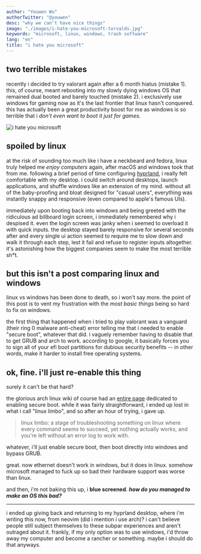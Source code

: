 ```yaml
---
author: "Youwen Wu"
authorTwitter: "@youwen"
desc: "why we can't have nice things"
image: "./images/i-hate-you-microsoft-torvalds.jpg"
keywords: "microsoft, linux, windows, trash software"
lang: "en"
title: "i hate you microsoft"
---
```


## two terrible mistakes

recently i decided to try valorant again after a 6 month hiatus (mistake 1).
this, of course, meant rebooting into my slowly dying windows OS that remained
dual booted and barely touched (mistake 2). i exclusively use windows for gaming
now as it's the last frontier that linux hasn't conquered. this has actually
been a great productivity boost for me as windows is so terrible that i _don't
even want to boot it just for games_.

![i hate you microsoft](./images/i-hate-you-microsoft-torvalds.jpg)

## spoiled by linux

at the risk of sounding too much like i have a neckbeard and fedora, linux truly
helped me _enjoy computers_ again, after macOS and windows took that from me.
following a brief period of time configuring [hyprland](https://hyprland.org/),
i really felt comfortable with my desktop. i could switch around desktops,
launch applications, and shuffle windows like an extension of my mind. without
all of the baby-proofing and bloat designed for "casual users", everything was
instantly snappy and responsive (even compared to apple's famous UIs).

immediately upon booting back into windows and being greeted with the ridiculous
ad billboard login screen, i immediately remembered why i despised it. even the
login screen was janky when i seemed to overload it with quick inputs. the
desktop stayed barely responsive for several seconds after and every single ui
action seemed to require me to slow down and walk it through each step, lest it
fail and refuse to register inputs altogether. it's astonishing how the biggest
companies seem to make the most terrible sh\*t.

## but this isn't a post comparing linux and windows

linux vs windows has been done to death, so i won't say more. the point of this
post is to vent my frustration with the _most basic things_ being so hard to fix
on windows.

the first thing that happened when i tried to play valorant was a vanguard
(their ring 0 malware anti-cheat) error telling me that i needed to enable
"secure boot", whatever that did. i vaguely remember having to disable that to
get GRUB and arch to work. according to google, it basically forces you to sign
all of your efi boot partitions for dubious security benefits -- in other words,
make it harder to install free operating systems.

## ok, fine. i'll just re-enable this thing

surely it can't be that hard?

the glorious arch linux wiki of course had an
[entire page](https://wiki.archlinux.org/title/Unified_Extensible_Firmware_Interface/Secure_Boot)
dedicated to enabling secure boot. while it was fairly straightforward, i ended
up lost in what i call "linux limbo", and so after an hour of trying, i gave up.

> linux limbo: a stage of troubleshooting something on linux where every command
> seems to succeed, yet nothing actually works, and you're left without an error
> log to work with.

whatever, i'll just enable secure boot, then boot directly into windows and
bypass GRUB.

great. now ethernet doesn't work in windows, but it does in linux. somehow
microsoft managed to fuck up so bad their hardware support was worse than linux.

and then, i'm not baking this up, i **blue screened**. **_how do you managed to
make an OS this bad?_**

---

i ended up giving back and returning to my hyprland desktop, where i'm writing
this now, from neovim (did i mention i use arch)? i can't believe people still
subject themselves to these subpar experiences and aren't outraged about it.
frankly, if my only option was to use windows, i'd throw away my computer and
become a rancher or something. maybe i should do that anyways.
